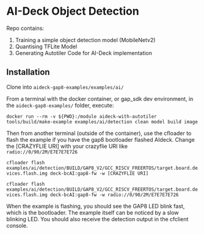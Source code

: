 # AI-Deck Object Detection
Repo contains: 
1. Training a simple object detection model (MobileNetv2) 
2. Quantising TFLite Model
3. Generating Autotiler Code for AI-Deck implementation

## Installation
Clone into `aideck-gap8-examples/examples/ai/`

From a terminal with the docker container, or gap_sdk dev environment, in the `aideck-gap8-examples/` folder, execute:

```docker run --rm -v ${PWD}:/module aideck-with-autotiler tools/build/make-example examples/ai/detection clean model build image```

Then from another terminal (outside of the container), use the cfloader to flash the example if you have the gap8 bootloader flashed AIdeck. Change the [CRAZYFLIE URI] with your crazyflie URI like `radio://0/90/2M/E7E7E7E726`

```cfloader flash examples/ai/detection/BUILD/GAP8_V2/GCC_RISCV_FREERTOS/target.board.devices.flash.img deck-bcAI:gap8-fw -w [CRAZYFLIE URI]```

```cfloader flash examples/ai/detection/BUILD/GAP8_V2/GCC_RISCV_FREERTOS/target.board.devices.flash.img deck-bcAI:gap8-fw -w radio://0/90/2M/E7E7E7E726```

When the example is flashing, you should see the GAP8 LED blink fast, which is the bootloader. The example itself can be noticed by a slow blinking LED. You should also receive the detection output in the cfclient console.
